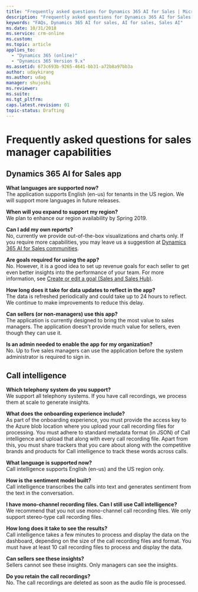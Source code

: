 ```yaml
---
title: "Frequently asked questions for Dynamics 365 AI for Sales | MicrosoftDocs"
description: "Frequently asked questions for Dynamics 365 AI for Sales app"
keywords: "FAQs, Dynamics 365 AI for sales, AI for sales, Sales AI"
ms.date: 10/31/2018
ms.service: crm-online
ms.custom: 
ms.topic: article
applies_to:
  - "Dynamics 365 (online)"
  - "Dynamics 365 Version 9.x"
ms.assetid: 673c693b-9265-4641-bb31-a72b8a97bb3a
author: udaykirang
ms.author: udag
manager: shujoshi
ms.reviewer: 
ms.suite: 
ms.tgt_pltfrm: 
caps.latest.revision: 01
topic-status: Drafting
---
```



<!--Be sure to update to the new publication date.-->


# Frequently asked questions for sales manager capabilities

## Dynamics 365 AI for Sales app

**What languages are supported now?​**<br>
The application supports English (en-us) for tenants in the US region. We will support more languages in future releases.


<!--Can you change spring to a month? Spring is different around the world.-->


**When will you expand to support my region?**<br>
We plan to enhance our region availability by Spring 2019.

**Can I add my own reports?**<br>
No, currently we provide out-of-the-box visualizations and charts only. If you require more capabilities, you may leave us a suggestion at [Dynamics 365 AI for Sales communities](https://aka.ms/aisalescommunities).


<!--please check the URL - it isn't working for me.-->


**Are goals required for using the app?**<br>
No. However, it is a good idea to set up revenue goals for each seller to get even better insights into the performance of your team. For more information, see [Create or edit a goal (Sales and Sales Hub)](/dynamics365/customer-engagement/sales-enterprise/create-edit-goal-sales).

**How long does it take for data updates to reflect in the app?**<br>
The data is refreshed periodically and could take up to 24 hours to reflect. We continue to make improvements to reduce this delay.

**Can sellers (or non-managers) use this app?**<br>
The application is currently designed to bring the most value to sales managers. The application doesn't provide much value for sellers, even though they can use it.

**Is an admin needed to enable the app for my organization?**<br>
No. Up to five sales managers can use the application before the system administrator is required to sign in.

## Call intelligence

**Which telephony system do you support?​**<br>
We support all telephony systems. If you have call recordings, we process them at scale to generate insights​.

**What does the onboarding experience include?​** <br>
As part of the onboarding experience, you must provide the access key to the Azure blob location where you upload your call recording files for processing. You must adhere to standard metadata format (in JSON) of Call intelligence and upload that along with every call recording file. Apart from this, you must share trackers that you care about along with the competitive brands and products for Call intelligence to track these words across calls.

**What language is supported now?​**<br>
Call intelligence supports English (en-us) and the US region only.​

**How is the sentiment model built?**<br>
Call intelligence transcribes the calls into text and generates sentiment from the text in the conversation.

**I have mono-channel recording files. Can I still use Call intelligence?​**<br>
We recommend that you not use mono-channel call recording files. We only support stereo-type call recording files.

**How long does it take to see the results?​**<br>
Call intelligence takes a few minutes to process and display the data on the dashboard, depending on the size of the call recording files and format. You must have at least 10 call recording files to process and display the data.

**Can sellers see these insights?**<br>
Sellers cannot see these insights. Only managers can see the insights.

**Do you retain the call recordings?​**<br>
No. The call recordings are deleted as soon as the audio file is processed​.
